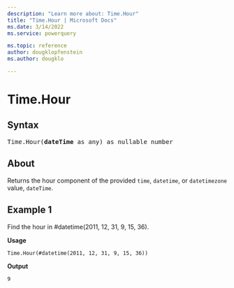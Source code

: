 ```yaml
---
description: "Learn more about: Time.Hour"
title: "Time.Hour | Microsoft Docs"
ms.date: 3/14/2022
ms.service: powerquery

ms.topic: reference
author: dougklopfenstein
ms.author: dougklo

---
```

# Time.Hour

## Syntax

<pre>
Time.Hour(<b>dateTime</b> as any) as nullable number
</pre>
  
## About

Returns the hour component of the provided `time`, `datetime`, or `datetimezone` value, `dateTime`.

## Example 1

Find the hour in #datetime(2011, 12, 31, 9, 15, 36).

**Usage**

```powerquery-m
Time.Hour(#datetime(2011, 12, 31, 9, 15, 36))
```

**Output**

`9`
